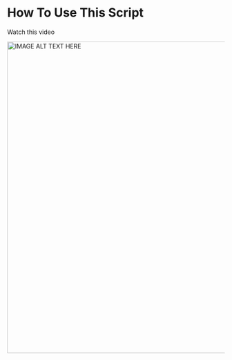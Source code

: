 # How To Use This Script

Watch this video

<a href="http://www.youtube.com/watch?feature=player_embedded&v=gR7dEak1k_0
" target="_blank"><img src="http://img.youtube.com/vi/gR7dEak1k_0/0.jpg" 
alt="IMAGE ALT TEXT HERE" width="1280" height="720" /></a>
